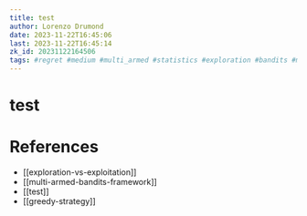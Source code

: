 ```yaml
---
title: test
author: Lorenzo Drumond
date: 2023-11-22T16:45:06
last: 2023-11-22T16:45:14
zk_id: 20231122164506
tags: #regret #medium #multi_armed #statistics #exploration #bandits #math #strategy #exploitation #tradeoff #greedy
---
```



# test

# References
- [[exploration-vs-exploitation]]
- [[multi-armed-bandits-framework]]
- [[test]]
- [[greedy-strategy]]
